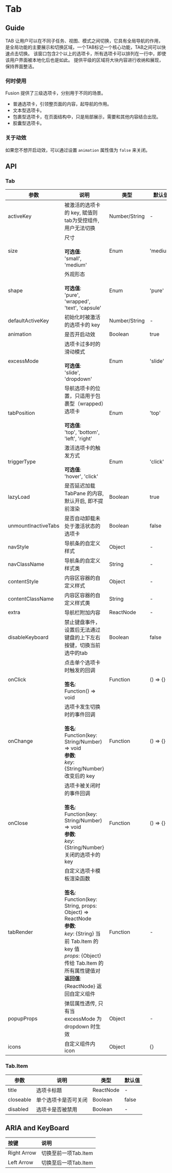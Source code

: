 # Tab

## Guide

TAB 让用户可以在不同子任务、视图、模式之间切换，它具有全局导航的作用，
是全局功能的主要展示和切换区域，一个TAB标记一个核心功能，TAB之间可以快速点击切换。
该窗口包含2个以上的选项卡，所有选项卡可以排列在一行中，即使该用户界面被本地化后也是如此。
提供平级的区域将大块内容进行收纳和展现，保持界面整洁。

### 何时使用

Fusion 提供了三级选项卡，分别用于不同的场景。

-   普通选项卡，引领整页面的内容，起导航的作用。
-   文本型选项卡。
-   包裹型选项卡，在页面结构中，只是局部展示，需要和其他内容结合出现。
-   胶囊型选项卡。

### 关于动效

如果您不想开启动效，可以通过设置 `animation` 属性值为 `false` 来关闭。

## API

### Tab

| 参数                  | 说明                                                                                                                                                                                                                  | 类型            | 默认值      |
| ------------------- | ------------------------------------------------------------------------------------------------------------------------------------------------------------------------------------------------------------------- | ------------- | -------- |
| activeKey           | 被激活的选项卡的 key, 赋值则tab为受控组件, 用户无法切换                                                                                                                                                                                   | Number/String | -        |
| size                | 尺寸<br/><br/>**可选值**:<br/>'small', 'medium'                                                                                                                                                                             | Enum          | 'medium' |
| shape               | 外观形态<br/><br/>**可选值**:<br/>'pure', 'wrapped', 'text', 'capsule'                                                                                                                                                        | Enum          | 'pure'   |
| defaultActiveKey    | 初始化时被激活的选项卡的 key                                                                                                                                                                                                    | Number/String | -        |
| animation           | 是否开启动效                                                                                                                                                                                                              | Boolean       | true     |
| excessMode          | 选项卡过多时的滑动模式<br/><br/>**可选值**:<br/>'slide', 'dropdown'                                                                                                                                                                  | Enum          | 'slide'  |
| tabPosition         | 导航选项卡的位置，只适用于包裹型（wrapped）选项卡<br/><br/>**可选值**:<br/>'top', 'bottom', 'left', 'right'                                                                                                                                    | Enum          | 'top'    |
| triggerType         | 激活选项卡的触发方式<br/><br/>**可选值**:<br/>'hover', 'click'                                                                                                                                                                      | Enum          | 'click'  |
| lazyLoad            | 是否延迟加载 TabPane 的内容, 默认开启, 即不提前渲染                                                                                                                                                                                    | Boolean       | true     |
| unmountInactiveTabs | 是否自动卸载未处于激活状态的选项卡                                                                                                                                                                                                   | Boolean       | false    |
| navStyle            | 导航条的自定义样式                                                                                                                                                                                                           | Object        | -        |
| navClassName        | 导航条的自定义样式类                                                                                                                                                                                                          | String        | -        |
| contentStyle        | 内容区容器的自定义样式                                                                                                                                                                                                         | Object        | -        |
| contentClassName    | 内容区容器的自定义样式类                                                                                                                                                                                                        | String        | -        |
| extra               | 导航栏附加内容                                                                                                                                                                                                             | ReactNode     | -        |
| disableKeyboard     | 禁止键盘事件，设置后无法通过键盘的上下左右按键，切换当前选中的tab                                                                                                                                                                                  | Boolean       | false    |
| onClick             | 点击单个选项卡时触发的回调<br/><br/>**签名**:<br/>Function() => void                                                                                                                                                                  | Function      | () => {} |
| onChange            | 选项卡发生切换时的事件回调<br/><br/>**签名**:<br/>Function(key: String/Number) => void<br/>**参数**:<br/>_key_: {String/Number} 改变后的 key                                                                                                  | Function      | () => {} |
| onClose             | 选项卡被关闭时的事件回调<br/><br/>**签名**:<br/>Function(key: String/Number) => void<br/>**参数**:<br/>_key_: {String/Number} 关闭的选项卡的 key                                                                                                | Function      | () => {} |
| tabRender           | 自定义选项卡模板渲染函数<br/><br/>**签名**:<br/>Function(key: String, props: Object) => ReactNode<br/>**参数**:<br/>_key_: {String} 当前 Tab.Item 的 key 值<br/>_props_: {Object} 传给 Tab.Item 的所有属性键值对<br/>**返回值**:<br/>{ReactNode} 返回自定义组件<br/> | Function      | -        |
| popupProps          | 弹层属性透传, 只有当 excessMode 为 dropdown 时生效                                                                                                                                                                               | Object        | -        |
| icons               | 自定义组件内 icon                                                                                                                                                                                                         | Object        | {}       |

### Tab.Item

| 参数        | 说明         | 类型        | 默认值   |
| --------- | ---------- | --------- | ----- |
| title     | 选项卡标题      | ReactNode | -     |
| closeable | 单个选项卡是否可关闭 | Boolean   | false |
| disabled  | 选项卡是否被禁用   | Boolean   | -     |

## ARIA and KeyBoard

| 按键          | 说明             |
| :---------- | :------------- |
| Right Arrow | 切换至前一项Tab.Item |
| Left Arrow  | 切换至后一项Tab.Item |
